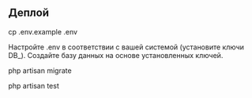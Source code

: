 ## Деплой

cp .env.example .env

Настройте .env в соответствии с вашей системой (установите ключи DB_). Создайте базу данных на основе установленных ключей.

php artisan migrate 

php artisan test


